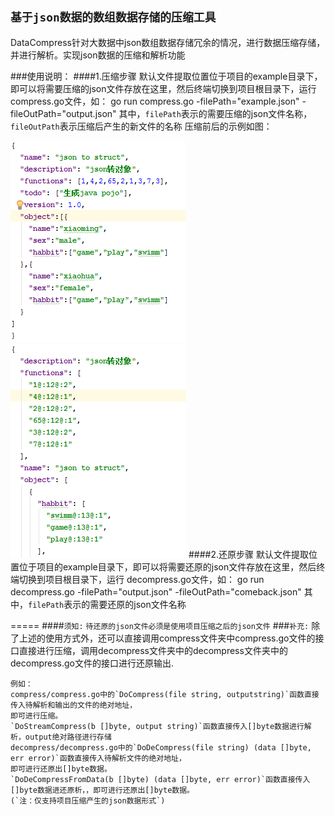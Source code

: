 `基于json数据的数组数据存储的压缩工具`
------------------------------------
DataCompress针对大数据中json数组数据存储冗余的情况，进行数据压缩存储，并进行解析。实现json数据的压缩和解析功能

###使用说明：
####1.压缩步骤
    默认文件提取位置位于项目的example目录下，即可以将需要压缩的json文件存放在这里，然后终端切换到项目根目录下，运行
    compress.go文件，如：
    go run compress.go -filePath="example.json" -fileOutPath="output.json"
    其中，`filePath`表示的需要压缩的json文件名称，`fileOutPath`表示压缩后产生的新文件的名称
压缩前后的示例如图：

![](https://github.com/V-I-C-T-O-R/DataCompress/blob/master/image/example.png) ![](https://github.com/V-I-C-T-O-R/DataCompress/blob/master/image/output.png) 
####2.还原步骤
    默认文件提取位置位于项目的example目录下，即可以将需要还原的json文件存放在这里，然后终端切换到项目根目录下，运行
    decompress.go文件，如：
    go run decompress.go -filePath="output.json" -fileOutPath="comeback.json"
    其中，`filePath`表示的需要还原的json文件名称

=====
####`须知:`
  `待还原的json文件必须是使用项目压缩之后的json文件`
###`补充:`
    除了上述的使用方式外，还可以直接调用compress文件夹中compress.go文件的接口直接进行压缩，调用decompress文件夹中的decompress文件夹中的decompress.go文件的接口进行还原输出.

    例如：
    compress/compress.go中的`DoCompress(file string, outputstring)`函数直接传入待解析和输出的文件的绝对地址，
    即可进行压缩。
    `DoStreamCompress(b []byte, output string)`函数直接传入[]byte数据进行解析，output绝对路径进行存储
    decompress/decompress.go中的`DoDeCompress(file string) (data []byte, err error)`函数直接传入待解析文件的绝对地址，
    即可进行还原出[]byte数据。
    `DoDeCompressFromData(b []byte) (data []byte, err error)`函数直接传入[]byte数据进还原析，，即可进行还原出[]byte数据。
    (`注：仅支持项目压缩产生的json数据形式`)
